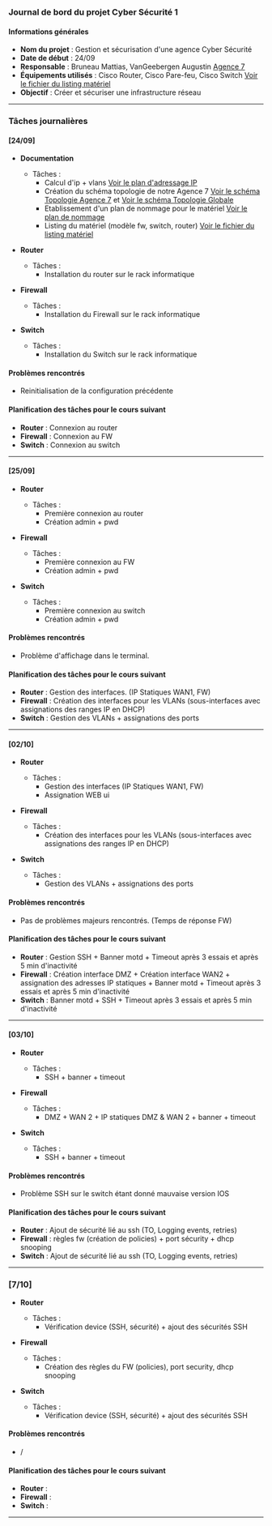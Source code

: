 ### Journal de bord du projet Cyber Sécurité 1

#### Informations générales

- **Nom du projet** : Gestion et sécurisation d'une agence Cyber Sécurité
- **Date de début** : 24/09
- **Responsable** : Bruneau Mattias, VanGeebergen Augustin [Agence 7](https://hehbe.sharepoint.com/:x:/s/ProjetNCS24-25/EdweGC-EY5BFsuIHzsa7iVgBw1Zvj9vY04dX3xhwbmGvQQ?e=5gkhVu)
- **Équipements utilisés** : Cisco Router, Cisco Pare-feu, Cisco Switch [Voir le fichier du listing matériel](https://hehbe.sharepoint.com/:x:/s/ProjetNCS24-25/ETGzcyEQXQxNslHoVWp1CxQBCQ8W4vsedDhDQMpND4AyOg?e=YgYeFm)
- **Objectif** : Créer et sécuriser une infrastructure réseau

---

### Tâches journalières

#### [24/09]

- **Documentation**

  - Tâches :
    - Calcul d'ip + vlans [Voir le plan d'adressage IP](https://hehbe.sharepoint.com/:x:/s/ProjetNCS24-25/EcETquFhT_xKs3_gccl2YeoBYWN3p69SK__KNRE3zvjxvA?e=kebmIb)
    - Création du schéma topologie de notre Agence 7 [Voir le schéma Topologie Agence 7](/Topologie_Agence_7.drawio.png) et [ Voir le schéma Topologie Globale](/Topologie%20Globale%20-%20WAN1%20-%20OSPF.drawio.png)
    - Etablissement d'un plan de nommage pour le matériel [Voir le plan de nommage](https://hehbe.sharepoint.com/:b:/s/ProjetNCS24-25/Eeo_XCfsLiNDtg6XA8V0OrABeK48h_H_cILAkcAcdGktkg?e=8AbVON)
    - Listing du matériel (modèle fw, switch, router) [Voir le fichier du listing matériel](https://hehbe.sharepoint.com/:x:/s/ProjetNCS24-25/ETGzcyEQXQxNslHoVWp1CxQBCQ8W4vsedDhDQMpND4AyOg?e=YgYeFm)

- **Router**

  - Tâches :
    - Installation du router sur le rack informatique

- **Firewall**

  - Tâches :
    - Installation du Firewall sur le rack informatique

- **Switch**
  - Tâches :
    - Installation du Switch sur le rack informatique

#### Problèmes rencontrés

- Reinitialisation de la configuration précédente

#### Planification des tâches pour le cours suivant

- **Router** : Connexion au router
- **Firewall** : Connexion au FW
- **Switch** : Connexion au switch

---

#### [25/09]

- **Router**

  - Tâches :
    - Première connexion au router
    - Création admin + pwd

- **Firewall**

  - Tâches :
    - Première connexion au FW
    - Création admin + pwd

- **Switch**
  - Tâches :
    - Première connexion au switch
    - Création admin + pwd

#### Problèmes rencontrés

- Problème d'affichage dans le terminal.

#### Planification des tâches pour le cours suivant

- **Router** : Gestion des interfaces. (IP Statiques WAN1, FW)
- **Firewall** : Création des interfaces pour les VLANs (sous-interfaces avec assignations des ranges IP en DHCP)
- **Switch** : Gestion des VLANs + assignations des ports

---

#### [02/10]

- **Router**

  - Tâches :
    - Gestion des interfaces (IP Statiques WAN1, FW)
    - Assignation WEB ui

- **Firewall**

  - Tâches :
    - Création des interfaces pour les VLANs (sous-interfaces avec assignations des ranges IP en DHCP)

- **Switch**
  - Tâches :
    - Gestion des VLANs + assignations des ports

#### Problèmes rencontrés

- Pas de problèmes majeurs rencontrés. (Temps de réponse FW)

#### Planification des tâches pour le cours suivant

- **Router** : Gestion SSH + Banner motd + Timeout après 3 essais et après 5 min d'inactivité
- **Firewall** : Création interface DMZ + Création interface WAN2 + assignation des adresses IP statiques + Banner motd + Timeout après 3 essais et après 5 min d'inactivité
- **Switch** : Banner motd + SSH + Timeout après 3 essais et après 5 min d'inactivité

---

#### [03/10]

- **Router**

  - Tâches :
    - SSH + banner + timeout

- **Firewall**

  - Tâches :
    - DMZ + WAN 2 + IP statiques DMZ & WAN 2 + banner + timeout

- **Switch**
  - Tâches :
    - SSH + banner + timeout

#### Problèmes rencontrés

- Problème SSH sur le switch étant donné mauvaise version IOS

#### Planification des tâches pour le cours suivant

- **Router** : Ajout de sécurité lié au ssh (TO, Logging events, retries)
- **Firewall** : règles fw (création de policies) + port sécurity + dhcp snooping
- **Switch** : Ajout de sécurité lié au ssh (TO, Logging events, retries)

---

### [7/10]

- **Router**

  - Tâches :
    - Vérification device (SSH, sécurité) + ajout des sécurités SSH

- **Firewall**

  - Tâches :
    - Création des règles du FW (policies), port security, dhcp snooping

- **Switch**
  - Tâches :
    - Vérification device (SSH, sécurité) + ajout des sécurités SSH

#### Problèmes rencontrés

- /

#### Planification des tâches pour le cours suivant

- **Router** :
- **Firewall** :
- **Switch** :

---
